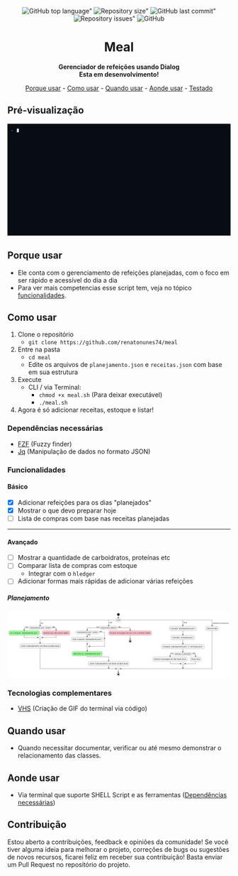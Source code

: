 <div align="center">
	
![GitHub top language"](https://img.shields.io/github/languages/top/renatonunes74/meal.svg?style=for-the-badge)
![Repository size"](https://img.shields.io/github/repo-size/renatonunes74/meal.svg?style=for-the-badge)
![GitHub last commit"](https://img.shields.io/github/last-commit/renatonunes74/meal.svg?style=for-the-badge)
![Repository issues"](https://img.shields.io/github/issues/rockofox/firefox-minima.svg?style=for-the-badge)
![GitHub](https://img.shields.io/github/license/renatonunes74/meal?style=for-the-badge)
# Meal
**Gerenciador de refeições usando Dialog<br>Esta em desenvolvimento!**

[Porque usar](#porque-usar) -
[Como usar](#como-usar) -
[Quando usar](#quando-usar) -
[Aonde usar](#aonde-usar) -
[Testado](#testado)

</div>

## Pré-visualização
![](preview.gif)

## Porque usar
- Ele conta com o gerenciamento de refeições planejadas, com o foco em ser rápido e acessível do dia a dia
- Para ver mais competencias esse script tem, veja no tópico [funcionalidades](#funcionalidades).

## Como usar
1. Clone o repositório
    - `git clone https://github.com/renatonunes74/meal`
2. Entre na pasta
    - `cd meal`
    - Edite os arquivos de `planejamento.json` e `receitas.json` com base em sua estrutura
3. Execute 
    - CLI / via Terminal:
        - `chmod +x meal.sh` (Para deixar executável)
        - `./meal.sh` 
4. Agora é só adicionar receitas, estoque e listar!

### Dependências necessárias
- [FZF](https://github.com/junegunn/fzf) (Fuzzy finder)
- [Jq](https://github.com/jqlang/jq) (Manipulação de dados no formato JSON)

### Funcionalidades
#### Básico
- [x] Adicionar refeições para os dias "planejados"
- [x] Mostrar o que devo preparar hoje
- [ ] Lista de compras com base nas receitas planejadas
---
#### Avançado
- [ ] Mostrar a quantidade de carboidratos, proteínas etc
- [ ] Comparar lista de compras com estoque
	- Integrar com o `hledger`
- [ ] Adicionar formas mais rápidas de adicionar várias refeições

##### Planejamento
![Diagrama de Atividade](diagrama_atividade.png)

### Tecnologias complementares
- [VHS](https://github.com/charmbracelet/vhs) (Criação de GIF do terminal via código)

## Quando usar
- Quando necessitar documentar, verificar ou até mesmo demonstrar o relacionamento das classes.

## Aonde usar
- Via terminal que suporte SHELL Script e as ferramentas ([Dependências necessárias](#dependências-necessárias))

## Contribuição
Estou aberto a contribuições, feedback e opiniões da comunidade! Se você tiver alguma ideia para melhorar o projeto, correções de bugs ou sugestões de novos recursos, ficarei feliz em receber sua contribuição! Basta enviar um Pull Request no repositório do projeto.
